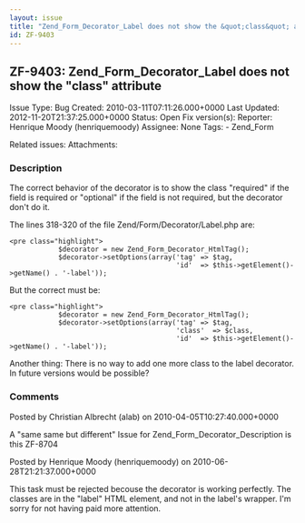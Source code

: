 ```yaml
---
layout: issue
title: "Zend_Form_Decorator_Label does not show the &quot;class&quot; attribute"
id: ZF-9403
---
```


ZF-9403: Zend\_Form\_Decorator\_Label does not show the "class" attribute
-------------------------------------------------------------------------

 Issue Type: Bug Created: 2010-03-11T07:11:26.000+0000 Last Updated: 2012-11-20T21:37:25.000+0000 Status: Open Fix version(s): 
 Reporter:  Henrique Moody (henriquemoody)  Assignee:  None  Tags: - Zend\_Form
 
 Related issues: 
 Attachments: 
### Description

The correct behavior of the decorator is to show the class "required" if the field is required or "optional" if the field is not required, but the decorator don't do it.

The lines 318-320 of the file Zend/Form/Decorator/Label.php are:

 
    <pre class="highlight">
                $decorator = new Zend_Form_Decorator_HtmlTag();
                $decorator->setOptions(array('tag' => $tag,
                                             'id'  => $this->getElement()->getName() . '-label'));


But the correct must be:

 
    <pre class="highlight">
                $decorator = new Zend_Form_Decorator_HtmlTag();
                $decorator->setOptions(array('tag' => $tag,
                                             'class'  => $class,
                                             'id'  => $this->getElement()->getName() . '-label'));


Another thing: There is no way to add one more class to the label decorator. In future versions would be possible?

 

 

### Comments

Posted by Christian Albrecht (alab) on 2010-04-05T10:27:40.000+0000

A "same same but different" Issue for Zend\_Form\_Decorator\_Description is this ZF-8704

 

 

Posted by Henrique Moody (henriquemoody) on 2010-06-28T21:21:37.000+0000

This task must be rejected becouse the decorator is working perfectly. The classes are in the "label" HTML element, and not in the label's wrapper. I'm sorry for not having paid more attention.

 

 